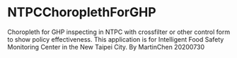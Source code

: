 # NTPCChoroplethForGHP

Choropleth for GHP inspecting in NTPC with crossfilter or other control form to show policy effectiveness.
This application is for Intelligent Food Safety Monitoring Center in the New Taipei City.
By MartinChen 20200730
